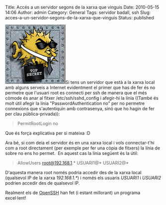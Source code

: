 Title: Accés a un servidor segons de la xarxa que vinguis
Date: 2010-05-15 14:06
Author: admin
Category: General
Tags: servidor badall, ssh
Slug: acces-a-un-servidor-segons-de-la-xarxa-que-vinguis
Status: published

[<img src="./wp-content/uploads/2007/11/openssh_logo.png" title="logotip de l&#39;Openssh" class="alignright size-full wp-image-225" width="194" height="191" />](http://gil.badall.net/wp-content/uploads/2007/11/openssh_logo.png)Si tens un servidor que està a la xarxa local amb alguns serveis a Internet evidentment el primer que has de fer és no permetre que l'usuari root es connecti per ssh de manera que el més còmode és anar al fitxer /etc/ssh/sshd_config i afegir-hi la línia ((També és molt útil afegir la línia "PasswordAuthentication no" per no permetre connexions que s'autentiquin amb contrasenya, sinó que ho hagin de fer per clau pública-privada)):

> PermitRootLogin no

Que és força explicativa per si mateixa :D

Ara bé, si com deia el servidor és en una xarxa local i vols connectar-t'hi com a root directament (per exemple per fer una còpia de fitxers) la línia de sobre no ens ho permet.  En aquest cas la línia següent és la útil:

> AllowUsers root@192.168.1.\* USUARI1@\* USUARI2@\*

D'aquesta manera root només podria accedir des de la xarxa local (qualsevol IP de la xarxa *192.168.1.\**) i només els usuaris *USUARI1* i *USUARI2* podrien accedir des de qualsevol IP.

Realment els de [OpenSSH](http://www.openssh.com/ "Pàgina oficial del programa OpenSSH") han fet (i estant millorant) un programa excel·lent!
